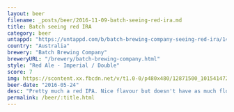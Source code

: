 ```yaml
---
layout: beer
filename: _posts/beer/2016-11-09-batch-seeing-red-ira.md
title: Batch seeing red IRA
category: beer
untappd: "https://untappd.com/b/batch-brewing-company-seeing-red-ira/1447473"
country: "Australia"
brewery: "Batch Brewing Company"
breweryURL: "/brewery/batch-brewing-company.html"
style: "Red Ale - Imperial / Double"
score: 7
img: https://scontent.xx.fbcdn.net/v/t1.0-0/p480x480/12871500_10154147275008745_8435099638862141389_n.jpg?oh=837a2c4f5f6dae249dd8209621591587&oe=5AE09946
beer-date: "2016-05-24"
desc: "Pretty much a red IPA. Nice flavour but doesn't have as much floral aroma as I like"
permalink: /beer/:title.html
---
```

